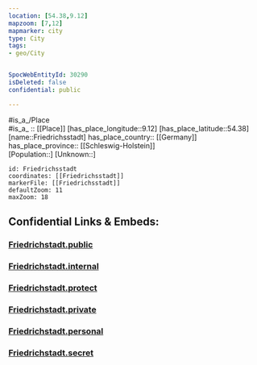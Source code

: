 ```yaml
---
location: [54.38,9.12] 
mapzoom: [7,12] 
mapmarker: city 
type: City
tags:
- geo/City


SpocWebEntityId: 30290
isDeleted: false
confidential: public

---
```

#is_a_/Place  
#is_a_ :: [[Place]] 
[has_place_longitude::9.12] 
[has_place_latitude::54.38] 
[name::Friedrichsstadt] 
has_place_country:: [[Germany]]  
has_place_province:: [[Schleswig-Holstein]]  
[Population::] 
[Unknown::] 


```leaflet
id: Friedrichsstadt
coordinates: [[Friedrichsstadt]] 
markerFile: [[Friedrichsstadt]] 
defaultZoom: 11 
maxZoom: 18
```


## Confidential Links & Embeds: 

### [Friedrichstadt.public](/_public/\Earth\Continent\Europe\Europe~Central\Germany\Germany~West\Schleswig-Holstein\counties~SH\Nordfriesland\cities~NordfrieslandFriedrichstadt.public.md) 

### [Friedrichstadt.internal](/_internal/\Earth\Continent\Europe\Europe~Central\Germany\Germany~West\Schleswig-Holstein\counties~SH\Nordfriesland\cities~NordfrieslandFriedrichstadt.internal.md) 

### [Friedrichstadt.protect](/_protect/\Earth\Continent\Europe\Europe~Central\Germany\Germany~West\Schleswig-Holstein\counties~SH\Nordfriesland\cities~NordfrieslandFriedrichstadt.protect.md) 

### [Friedrichstadt.private](/_private/\Earth\Continent\Europe\Europe~Central\Germany\Germany~West\Schleswig-Holstein\counties~SH\Nordfriesland\cities~NordfrieslandFriedrichstadt.private.md) 

### [Friedrichstadt.personal](/_personal/\Earth\Continent\Europe\Europe~Central\Germany\Germany~West\Schleswig-Holstein\counties~SH\Nordfriesland\cities~NordfrieslandFriedrichstadt.personal.md) 

### [Friedrichstadt.secret](/_secret/\Earth\Continent\Europe\Europe~Central\Germany\Germany~West\Schleswig-Holstein\counties~SH\Nordfriesland\cities~NordfrieslandFriedrichstadt.secret.md)


